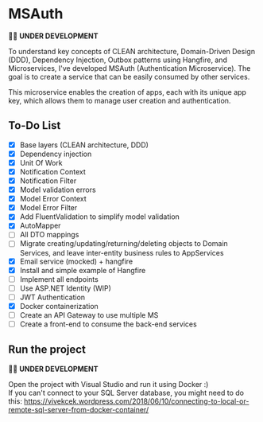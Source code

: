 # MSAuth

👨‍💻 **UNDER DEVELOPMENT**

To understand key concepts of CLEAN architecture, Domain-Driven Design (DDD), Dependency Injection, Outbox patterns using Hangfire, and Microservices, I've developed MSAuth (Authentication Microservice). The goal is to create a service that can be easily consumed by other services.

This microservice enables the creation of apps, each with its unique app key, which allows them to manage user creation and authentication.

## To-Do List

- [X] Base layers (CLEAN architecture, DDD)
- [x] Dependency injection
- [X] Unit Of Work
- [X] Notification Context
- [X] Notification Filter
- [X] Model validation errors
- [X] Model Error Context
- [X] Model Error Filter
- [X] Add FluentValidation to simplify model validation
- [X] AutoMapper
- [ ] All DTO mappings
- [ ] Migrate creating/updating/returning/deleting objects to Domain Services, and leave inter-entity business rules to AppServices
- [X] Email service (mocked) + hangfire
- [X] Install and simple example of Hangfire
- [ ] Implement all endpoints
- [ ] Use ASP.NET Identity (WIP)
- [ ] JWT Authentication
- [X] Docker containerization
- [ ] Create an API Gateway to use multiple MS
- [ ] Create a front-end to consume the back-end services

## Run the project

👨‍💻 **UNDER DEVELOPMENT**

Open the project with Visual Studio and run it using Docker :)  
If you can't connect to your SQL Server database, you might need to do this: https://vivekcek.wordpress.com/2018/06/10/connecting-to-local-or-remote-sql-server-from-docker-container/
